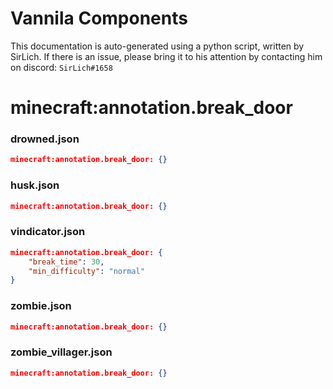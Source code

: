 # Vannila Components
This documentation is auto-generated using a python script, written by SirLich. If there is an issue, please bring it to his attention by contacting him on discord: `SirLich#1658`

# minecraft:annotation.break_door
### drowned.json
```JSON
minecraft:annotation.break_door: {}
```

### husk.json
```JSON
minecraft:annotation.break_door: {}
```

### vindicator.json
```JSON
minecraft:annotation.break_door: {
    "break_time": 30,
    "min_difficulty": "normal"
}
```

### zombie.json
```JSON
minecraft:annotation.break_door: {}
```

### zombie_villager.json
```JSON
minecraft:annotation.break_door: {}
```

